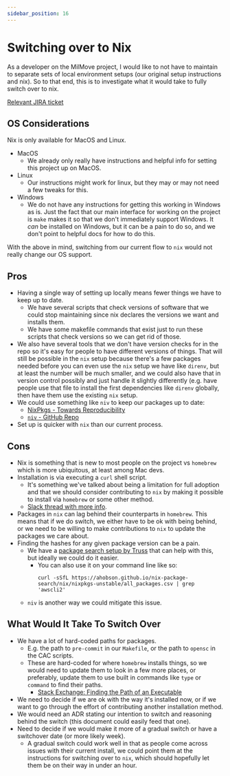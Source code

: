 ```yaml
---
sidebar_position: 16
---
```


# Switching over to Nix

As a developer on the MilMove project, I would like to not have to maintain to separate sets of local environment setups (our original setup instructions and nix). So to that end, this is to investigate what it would take to fully switch over to nix.

[Relevant JIRA ticket](https://dp3.atlassian.net/browse/MB-8725)

## OS Considerations

Nix is only available for MacOS and Linux.

* MacOS
  * We already only really have instructions and helpful info for setting this project up on MacOS.
* Linux
  * Our instructions might work for linux, but they may or may not need a few tweaks for this.
* Windows
  * We do not have any instructions for getting this working in Windows as is. Just the fact that our main interface for working on the project is `make` makes it so that we don't immediately support Windows. It _can_ be installed on Windows, but it can be a pain to do so, and we don't point to helpful docs for how to do this.

With the above in mind, switching from our current flow to `nix` would not really change our OS support.

## Pros

* Having a single way of setting up locally means fewer things we have to keep up to date.
  * We have several scripts that check versions of software that we could stop maintaining since nix declares the versions we want and installs them.
  * We have some makefile commands that exist just to run these scripts that check versions so we can get rid of those.
* We also have several tools that we don't have version checks for in the repo so it's easy for people to have different versions of things. That will still be possible in the `nix` setup because there's a few packages needed before you can even use the `nix` setup we have like `direnv`, but at least the number will be much smaller, and we could also have that in version control possibly and just handle it slightly differently (e.g. have people use that file to install the first dependencies like `direnv` globally, then have them use the existing `nix` setup.
* We could use something like `niv` to keep our packages up to date:
  * [NixPkgs - Towards Reproducibility](https://nixos.org/guides/towards-reproducibility-pinning-nixpkgs.html)
  * [`niv` - GitHub Repo](https://github.com/nmattia/niv/)
* Set up is quicker with `nix` than our current process.

## Cons

* Nix is something that is new to most people on the project vs `homebrew` which is more ubiquitous, at least among Mac devs.
* Installation is via executing a `curl` shell script.
  * It's something we've talked about being a limitation for full adoption and
    that we should consider contributing to `nix` by making it possible to
    install via `homebrew` or some other method.
  * [Slack thread with more info](https://trussworks.slack.com/archives/C01KTH6HP7D/p1611793387004800).
* Packages in `nix` can lag behind their counterparts in `homebrew`. This means that if we do switch, we either have to be ok with being behind, or we need to be willing to make contributions to `nix` to update the packages we care about.
* Finding the hashes for any given package version can be a pain.
  * We have a [package search setup by Truss](https://ahobson.github.io/nix-package-search/#/search) that can help with this, but ideally we could do it easier.
    * You can also use it on your command line like so:
      ```shell
      curl -sSfL https://ahobson.github.io/nix-package-search/nix/nixpkgs-unstable/all_packages.csv | grep 'awscli2'
      ```
  * `niv` is another way we could mitigate this issue.

## What Would It Take To Switch Over

* We have a lot of hard-coded paths for packages.
  * E.g. the path to `pre-commit` in our `Makefile`, or the path to `opensc` in the CAC scripts.
  * These are hard-coded for where `homebrew` installs things, so we would need to update them to look in a few more places, or preferably, update them to use built in commands like `type` or `command` to find their paths.
    * [Stack Exchange: Finding the Path of an Executable](https://unix.stackexchange.com/a/85250)
* We need to decide if we are ok with the way it's installed now, or if we want to go through the effort of contributing another installation method.
* We would need an ADR stating our intention to switch and reasoning behind the switch (this document could easily feed that one).
* Need to decide if we would make it more of a gradual switch or have a switchover date (or more likely week).
  * A gradual switch could work well in that as people come across issues with their current install, we could point them at the instructions for switching over to `nix`, which should hopefully let them be on their way in under an hour.
